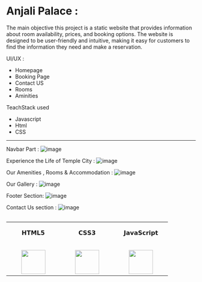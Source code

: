 # Anjali Palace :




The main objective this project is a static website that provides information about room availability, prices, and booking options. The website is designed to be user-friendly and intuitive, making it easy for customers to find the information they need and make a reservation.

UI/UX :
- Homepage
- Booking Page
- Contact US
- Rooms
- Aminities
  
  
TeachStack used

- Javascript
- Html
- CSS


<table align="left">
<tbody>
<tr valign="top">
<td width="25%" align="center">
<p dir="auto"><span>𝗛𝗧𝗠𝗟𝟱</span><br><br></p>
<a target="_blank" rel="noopener noreferrer" href="https://camo.githubusercontent.com/0a6ef04b1c423027658e0a15df6296f8b93a76459be3adc5ce69df27eaed7575/68747470733a2f2f63646e2e737667706f726e2e636f6d2f6c6f676f732f68746d6c2d352e737667"><img height="64px" src="https://camo.githubusercontent.com/0a6ef04b1c423027658e0a15df6296f8b93a76459be3adc5ce69df27eaed7575/68747470733a2f2f63646e2e737667706f726e2e636f6d2f6c6f676f732f68746d6c2d352e737667" data-canonical-src="https://cdn.svgporn.com/logos/html-5.svg" style="max-width: 100%;"></a>
</td>
<td width="25%" align="center">
<p dir="auto"><span>𝗖𝗦𝗦𝟯</span><br><br></p>
<a target="_blank" rel="noopener noreferrer" href="https://camo.githubusercontent.com/367dd0be4d8a115eea884c2794dd1ab8751034782a4cf9f0d0c1155fd984a7d0/68747470733a2f2f63646e2e737667706f726e2e636f6d2f6c6f676f732f6373732d332e737667"><img height="64px" src="https://camo.githubusercontent.com/367dd0be4d8a115eea884c2794dd1ab8751034782a4cf9f0d0c1155fd984a7d0/68747470733a2f2f63646e2e737667706f726e2e636f6d2f6c6f676f732f6373732d332e737667" data-canonical-src="https://cdn.svgporn.com/logos/css-3.svg" style="max-width: 100%;"></a>
</td>
<td width="25%" align="center">
<p dir="auto"><span>𝗝𝗮𝘃𝗮𝗦𝗰𝗿𝗶𝗽𝘁</span><br><br></p>
<a target="_blank" rel="noopener noreferrer" href="https://camo.githubusercontent.com/0c6adf0b34772f192a1c98b80ca013f2d69e954738b20062a114d9bbd245aab5/68747470733a2f2f63646e2e737667706f726e2e636f6d2f6c6f676f732f6a6176617363726970742e737667"><img height="64px" src="https://camo.githubusercontent.com/0c6adf0b34772f192a1c98b80ca013f2d69e954738b20062a114d9bbd245aab5/68747470733a2f2f63646e2e737667706f726e2e636f6d2f6c6f676f732f6a6176617363726970742e737667" data-canonical-src="https://cdn.svgporn.com/logos/javascript.svg" style="max-width: 100%;"></a>
</td>

  
  <hr>
  
  Navbar Part :
  ![image](https://user-images.githubusercontent.com/103883052/230756452-ca5cdf9f-a393-4c36-946e-66260419d56f.png)

  
  
  
  Experience the Life of Temple City :
  ![image](https://user-images.githubusercontent.com/103883052/230756516-049507ec-0d9e-42ce-af21-7c2f8c6f7718.png)



  
  Our Amenities , Rooms & Accommodation :
  ![image](https://user-images.githubusercontent.com/103883052/230756602-852cc23c-fd94-4bd8-a412-b7ab059302b2.png)

  
  
  Our Gallery :
  ![image](https://user-images.githubusercontent.com/103883052/230756648-1108aa27-46e8-4750-8bdb-0d9d79cf2b78.png)



  Footer Section:
  ![image](https://user-images.githubusercontent.com/103883052/230756685-617a8a79-7a3d-44b4-b4fb-1b72a56117fc.png)

  
  Contact Us section :
  ![image](https://user-images.githubusercontent.com/103883052/230756717-c168eb30-5d46-4467-a090-0d5cddd4fb0a.png)

